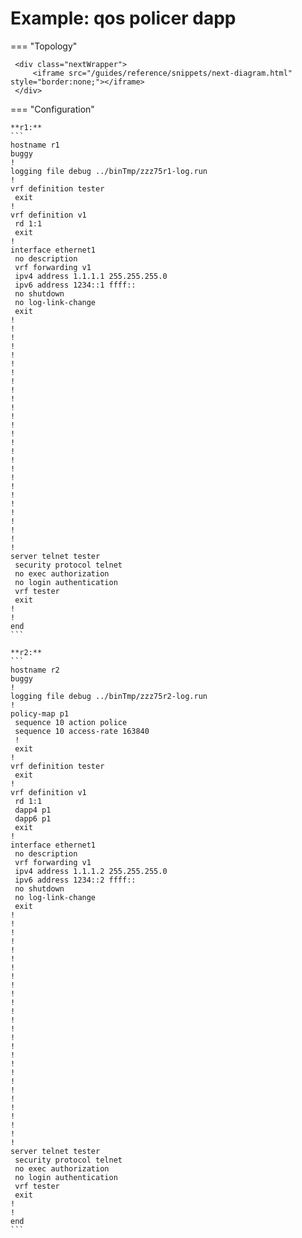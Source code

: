 # Example: qos policer dapp
    
=== "Topology"
    
     <div class="nextWrapper">
         <iframe src="/guides/reference/snippets/next-diagram.html" style="border:none;"></iframe>
     </div>

    
=== "Configuration"
    
    **r1:**
    ```
    hostname r1
    buggy
    !
    logging file debug ../binTmp/zzz75r1-log.run
    !
    vrf definition tester
     exit
    !
    vrf definition v1
     rd 1:1
     exit
    !
    interface ethernet1
     no description
     vrf forwarding v1
     ipv4 address 1.1.1.1 255.255.255.0
     ipv6 address 1234::1 ffff::
     no shutdown
     no log-link-change
     exit
    !
    !
    !
    !
    !
    !
    !
    !
    !
    !
    !
    !
    !
    !
    !
    !
    !
    !
    !
    !
    !
    !
    !
    !
    !
    !
    !
    server telnet tester
     security protocol telnet
     no exec authorization
     no login authentication
     vrf tester
     exit
    !
    !
    end
    ```
    
    **r2:**
    ```
    hostname r2
    buggy
    !
    logging file debug ../binTmp/zzz75r2-log.run
    !
    policy-map p1
     sequence 10 action police
     sequence 10 access-rate 163840
     !
     exit
    !
    vrf definition tester
     exit
    !
    vrf definition v1
     rd 1:1
     dapp4 p1
     dapp6 p1
     exit
    !
    interface ethernet1
     no description
     vrf forwarding v1
     ipv4 address 1.1.1.2 255.255.255.0
     ipv6 address 1234::2 ffff::
     no shutdown
     no log-link-change
     exit
    !
    !
    !
    !
    !
    !
    !
    !
    !
    !
    !
    !
    !
    !
    !
    !
    !
    !
    !
    !
    !
    !
    !
    !
    !
    !
    !
    server telnet tester
     security protocol telnet
     no exec authorization
     no login authentication
     vrf tester
     exit
    !
    !
    end
    ```
